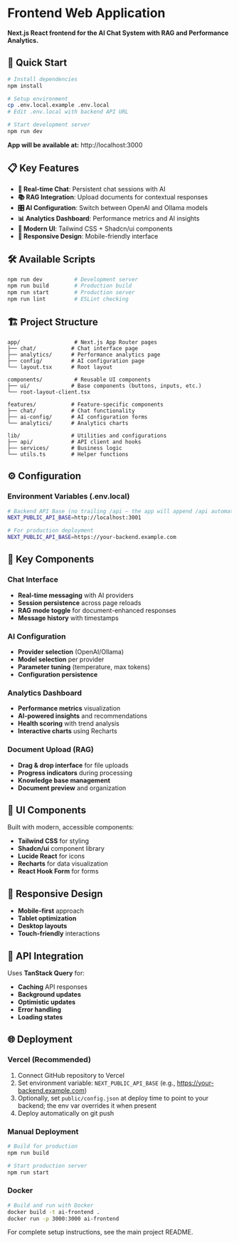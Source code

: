# Frontend Web Application

**Next.js React frontend for the AI Chat System with RAG and Performance Analytics.**

## 🚀 Quick Start

```bash
# Install dependencies
npm install

# Setup environment
cp .env.local.example .env.local
# Edit .env.local with backend API URL

# Start development server
npm run dev
```

**App will be available at:** http://localhost:3000

## 📋 Key Features

- **💬 Real-time Chat**: Persistent chat sessions with AI
- **📚 RAG Integration**: Upload documents for contextual responses
- **🎛️ AI Configuration**: Switch between OpenAI and Ollama models
- **📊 Analytics Dashboard**: Performance metrics and AI insights
- **🎨 Modern UI**: Tailwind CSS + Shadcn/ui components
- **📱 Responsive Design**: Mobile-friendly interface

## 🛠 Available Scripts

```bash
npm run dev          # Development server
npm run build        # Production build
npm run start        # Production server
npm run lint         # ESLint checking
```

## 🏗 Project Structure

```
app/                 # Next.js App Router pages
├── chat/           # Chat interface page
├── analytics/      # Performance analytics page
├── config/         # AI configuration page
└── layout.tsx      # Root layout

components/          # Reusable UI components
├── ui/             # Base components (buttons, inputs, etc.)
└── root-layout-client.tsx

features/           # Feature-specific components
├── chat/           # Chat functionality
├── ai-config/      # AI configuration forms
└── analytics/      # Analytics charts

lib/                # Utilities and configurations
├── api/            # API client and hooks
├── services/       # Business logic
└── utils.ts        # Helper functions
```

## ⚙️ Configuration

### Environment Variables (.env.local)
```bash
# Backend API Base (no trailing /api — the app will append /api automatically)
NEXT_PUBLIC_API_BASE=http://localhost:3001

# For production deployment
NEXT_PUBLIC_API_BASE=https://your-backend.example.com
```

## 📡 Key Components

### Chat Interface
- **Real-time messaging** with AI providers
- **Session persistence** across page reloads
- **RAG mode toggle** for document-enhanced responses
- **Message history** with timestamps

### AI Configuration
- **Provider selection** (OpenAI/Ollama)
- **Model selection** per provider
- **Parameter tuning** (temperature, max tokens)
- **Configuration persistence**

### Analytics Dashboard
- **Performance metrics** visualization
- **AI-powered insights** and recommendations
- **Health scoring** with trend analysis
- **Interactive charts** using Recharts

### Document Upload (RAG)
- **Drag & drop interface** for file uploads
- **Progress indicators** during processing
- **Knowledge base management**
- **Document preview** and organization

## 🎨 UI Components

Built with modern, accessible components:
- **Tailwind CSS** for styling
- **Shadcn/ui** component library
- **Lucide React** for icons
- **Recharts** for data visualization
- **React Hook Form** for forms

## 📱 Responsive Design

- **Mobile-first** approach
- **Tablet optimization**
- **Desktop layouts**
- **Touch-friendly** interactions

## 🔗 API Integration

Uses **TanStack Query** for:
- **Caching** API responses
- **Background updates**
- **Optimistic updates**
- **Error handling**
- **Loading states**

## 🌐 Deployment

### Vercel (Recommended)
1. Connect GitHub repository to Vercel
2. Set environment variable: `NEXT_PUBLIC_API_BASE` (e.g., https://your-backend.example.com)
3. Optionally, set `public/config.json` at deploy time to point to your backend; the env var overrides it when present
4. Deploy automatically on git push

### Manual Deployment
```bash
# Build for production
npm run build

# Start production server
npm run start
```

### Docker
```bash
# Build and run with Docker
docker build -t ai-frontend .
docker run -p 3000:3000 ai-frontend
```

For complete setup instructions, see the main project README.
